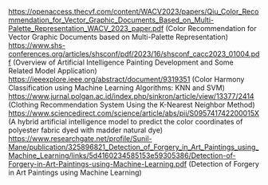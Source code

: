 https://openaccess.thecvf.com/content/WACV2023/papers/Qiu_Color_Recommendation_for_Vector_Graphic_Documents_Based_on_Multi-Palette_Representation_WACV_2023_paper.pdf (Color Recommendation for Vector Graphic Documents based on Multi-Palette Representation)
https://www.shs-conferences.org/articles/shsconf/pdf/2023/16/shsconf_cacc2023_01004.pdf (Overview of Artificial Intelligence Painting Development and Some Related Model Application)
https://ieeexplore.ieee.org/abstract/document/9319351 (Color Harmony Classification using Machine Learning Algorithms: KNN and SVM)
https://www.jurnal.polgan.ac.id/index.php/sinkron/article/view/13377/2414 (Clothing Recommendation System Using the K-Nearest Neighbor Method)
https://www.sciencedirect.com/science/article/abs/pii/S095741742200015X (A hybrid artificial intelligence model to predict the color coordinates of polyester fabric dyed with madder natural dye)
https://www.researchgate.net/profile/Sunil-Mane/publication/325896821_Detection_of_Forgery_in_Art_Paintings_using_Machine_Learning/links/5d4160234585153e59305386/Detection-of-Forgery-in-Art-Paintings-using-Machine-Learning.pdf (Detection of Forgery in Art Paintings using Machine Learning)
